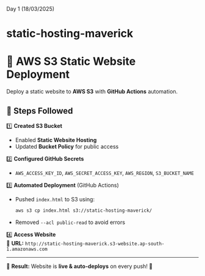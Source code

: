 Day 1 (18/03/2025)

# static-hosting-maverick

# 🚀 AWS S3 Static Website Deployment  

Deploy a static website to **AWS S3** with **GitHub Actions** automation.  

## 📌 Steps Followed  

1️⃣ **Created S3 Bucket**  
- Enabled **Static Website Hosting**  
- Updated **Bucket Policy** for public access  

2️⃣ **Configured GitHub Secrets**  
- `AWS_ACCESS_KEY_ID`, `AWS_SECRET_ACCESS_KEY`, `AWS_REGION`, `S3_BUCKET_NAME`  

3️⃣ **Automated Deployment** (GitHub Actions)  
- Pushed `index.html` to S3 using:  
  ```sh
  aws s3 cp index.html s3://static-hosting-maverick/
  ```
- Removed `--acl public-read` to avoid errors  

4️⃣ **Access Website**  
🔗 **URL:** `http://static-hosting-maverick.s3-website.ap-south-1.amazonaws.com` 

---

🎯 **Result:** Website is **live & auto-deploys** on every push! 🚀  
